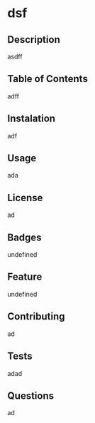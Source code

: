 # dsf

## Description

asdff

## Table of Contents

adff

## Instalation

adf

## Usage

ada

## License

ad

## Badges

undefined

## Feature

undefined

## Contributing

ad

## Tests

adad

## Questions

ad


